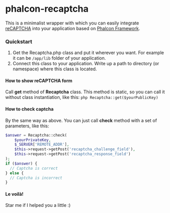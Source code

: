 phalcon-recaptcha
=================

This is a minimalist wrapper with which you can easily integrate [reCAPTCHA](http://www.google.com/recaptcha) into your application based on [Phalcon Framework](http://phalconphp.com).

### Quickstart ###

1. Get the Recaptcha.php class and put it wherever you want. For example it can be ```/app/lib``` folder of your application.
2. Connect this class to your application. Write up a path to directory (or namespace) where this class is located.

#### How to show reCAPTCHA form ####

Call **get** method of **Recaptcha** class. This method is static, so you can call it without class instantiation, like this: ```php Recaptcha::get($yourPublicKey) ```

#### How to check captcha ####

By the same way as above. You can just call **check** method with a set of parameters, like this:
```php
$answer = Recaptcha::check(
    $yourPrivateKey,
    $_SERVER['REMOTE_ADDR'],
    $this->request->getPost('recaptcha_challenge_field'),
    $this->request->getPost('recaptcha_response_field')
);
if ($answer) {
  // Captcha is correct
} else {
  // Captcha is incorrect
}
```

#### Le voilà! ####

Star me if I helped you a little :)
